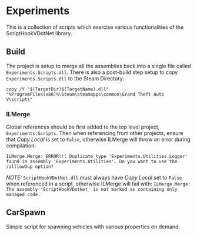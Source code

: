 # Experiments #

This is a collection of scripts which exercise various functionalities of the ScriptHookVDotNet library.


## Build ##

The project is setup to merge all the assemblies back into a single file called
`Experiments.Scripts.dll`. There is also a post-build step setup to copy
`Experiments.Scripts.dll` to the Steam Directory:

 `copy /Y "$(TargetDir)$(TargetName).dll"
		  "%ProgramFiles(x86)%\Steam\steamapps\common\Grand Theft Auto V\scripts"`

### ILMerge ###

Global references should be first added to the top level project, `Experiments.Scripts`. Then
when referencing from other projects, ensure that *Copy Local* is set to `False`, otherwise ILMerge
will throw an error during compilation:

`ILMerge.Merge: ERROR!!: Duplicate type 'Experiments.Utilities.Logger' found in assembly
'Experiments.Utilities'. Do you want to use the /alllowDup option?`

*NOTE:* `ScriptHookVDotNet.dll` must always have *Copy Local* set to `False`
when referenced in a script, otherwise ILMerge will fail with:
`ILMerge.Merge: The assembly 'ScriptHookVDotNet' is not marked as containing only managed code.`

## CarSpawn ##

Simple script for spawning vehicles with various properties on demand.